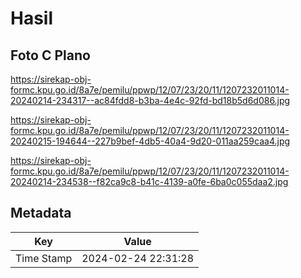 # Hasil

## Foto C Plano

https://sirekap-obj-formc.kpu.go.id/8a7e/pemilu/ppwp/12/07/23/20/11/1207232011014-20240214-234317--ac84fdd8-b3ba-4e4c-92fd-bd18b5d6d086.jpg

https://sirekap-obj-formc.kpu.go.id/8a7e/pemilu/ppwp/12/07/23/20/11/1207232011014-20240215-194644--227b9bef-4db5-40a4-9d20-011aa259caa4.jpg

https://sirekap-obj-formc.kpu.go.id/8a7e/pemilu/ppwp/12/07/23/20/11/1207232011014-20240214-234538--f82ca9c8-b41c-4139-a0fe-6ba0c055daa2.jpg


## Metadata

| Key        | Value               |
| ---------- | ------------------- |
| Time Stamp | 2024-02-24 22:31:28 |



